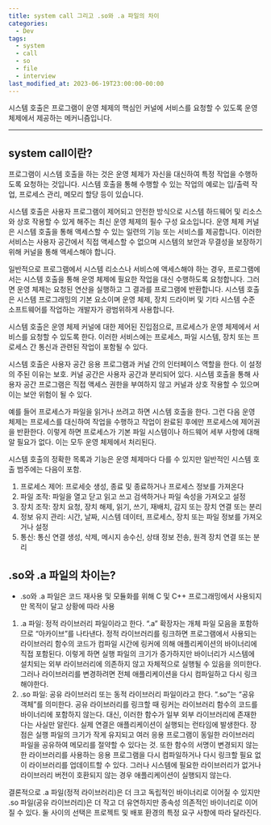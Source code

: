 ```yaml
---
title: system call 그리고 .so와 .a 파일의 차이
categories:
  - Dev
tags:
  - system
  - call
  - so
  - file
  - interview
last_modified_at: 2023-06-19T23:00:00-00:00
---
```


시스템 호출은 프로그램이 운영 체제의 핵심인 커널에 서비스를 요청할 수 있도록 운영 체제에서 제공하는 메커니즘입니다.

---

## system call이란?

프로그램이 시스템 호출을 하는 것은 운영 체제가 자신을 대신하여 특정 작업을 수행하도록 요청하는 것입니다. 시스템 호출을 통해 수행할 수 있는 작업의 예로는 입/출력 작업, 프로세스 관리, 메모리 할당 등이 있습니다.

시스템 호출은 사용자 프로그램이 제어되고 안전한 방식으로 시스템 하드웨어 및 리소스와 상호 작용할 수 있게 해주는 최신 운영 체제의 필수 구성 요소입니다. 운영 체제 커널은 시스템 호출을 통해 액세스할 수 있는 일련의 기능 또는 서비스를 제공합니다. 이러한 서비스는 사용자 공간에서 직접 액세스할 수 없으며 시스템의 보안과 무결성을 보장하기 위해 커널을 통해 액세스해야 합니다.

일반적으로 프로그램에서 시스템 리소스나 서비스에 액세스해야 하는 경우, 프로그램에서는 시스템 호출을 통해 운영 체제에 필요한 작업을 대신 수행하도록 요청합니다. 그러면 운영 체제는 요청된 연산을 실행하고 그 결과를 프로그램에 반환합니다. 시스템 호출은 시스템 프로그래밍의 기본 요소이며 운영 체제, 장치 드라이버 및 기타 시스템 수준 소프트웨어를 작업하는 개발자가 광범위하게 사용합니다.

시스템 호출은 운영 체제 커널에 대한 제어된 진입점으로, 프로세스가 운영 체제에서 서비스를 요청할 수 있도록 한다. 이러한 서비스에는 프로세스, 파일 시스템, 장치 또는 프로세스 간 통신과 관련된 작업이 포함될 수 있다. 

시스템 호출은 사용자 공간 응용 프로그램과 커널 간의 인터페이스 역할을 한다. 이 설정의 주된 이유는 보호. 커널 공간은 사용자 공간과 분리되어 있다. 시스템 호출을 통해 사용자 공간 프로그램은 직접 액세스 권한을 부여하지 않고 커널과 상호 작용할 수 있으며 이는 보안 위험이 될 수 있다.

예를 들어 프로세스가 파일을 읽거나 쓰려고 하면 시스템 호출을 한다. 그런 다음 운영 체제는 프로세스를 대신하여 작업을 수행하고 작업이 완료된 후에만 프로세스에 제어권을 반환한다. 이렇게 하면 프로세스가 기본 파일 시스템이나 하드웨어 세부 사항에 대해 알 필요가 없다. 이는 모두 운영 체제에서 처리된다.

시스템 호출의 정확한 목록과 기능은 운영 체제마다 다를 수 있지만 일반적인 시스템 호출 범주에는 다음이 포함.

1. 프로세스 제어: 프로세슷 생성, 종료 및 종료하거나 프로세스 정보를 가져온다
2. 파일 조작: 파일을 열고 닫고 읽고 쓰고 검색하거나 파일 속성을 가져오고 설정
3. 장치 조작: 장치 요청, 장치 해제, 읽기, 쓰기, 재배치, 감지 또는 장치 연결 또는 분리
4. 정보 유지 관리: 시간, 날짜, 시스템 데이터, 프로세스, 장치 또는 파일 정보를 가져오거나 설정
5. 통신: 통신 연결 생성, 삭제, 메시지 송수신, 상태 정보 전송, 원격 장치 연결 또는 분리


## .so와 .a 파일의 차이는?

- .so와 .a 파일은 코드 재사용 및 모듈화를 위해 C 및 C++ 프로그래밍에서 사용되지만 목적이 달고 상황에 따라 사용
1. .a 파일: 정적 라이브러리 파일이라고 한다. “.a” 확장자는 개체 파일 모음을 포함하므로 “아카이브”를 나타낸다. 정적 라이브러리를 링크하면 프로그램에서 사용되는 라이브러리 함수의 코드가 컴파일 시간에 링커에 의해 애플리케이션의 바이너리에 직접 포함된다. 이렇게 하면 실행 파일의 크기가 증가하지만 바이너리가 시스템에 설치되는 외부 라이브러리에 의존하지 않고 자체적으로 실행될 수 있음을 의미한다. 그러나 라이브러리를 변경하려면 전체 애플리케이션을 다시 컴파일하고 다시 링크해야한다.
2. .so 파일: 공유 라이브러리 또는 동적 라이브러리 파일이라고 한다. “.so”는 “공유 객체”를 의미한다. 공유 라이브러리를 링크할 때 링커는 라이브러리 함수의 코드를 바이너리에 포함하지 않는다. 대신, 이러한 함수가 일부 외부 라이브러리에 존재한다는 사실만 알린다. 실제 연결은 애플리케이션이 실행되는 런타임에 발생한다. 장점은 실행 파일의 크기가 작게 유지되고 여러 응용 프로그램이 동일한 라이브러리 파일을 공유하여 메모리를 절약할 수 있다는 것. 또한 함수의 서명이 변경되지 않는 한 라이브러리를 사용하는 응용 프로그램을 다시 컴파일하거나 다시 링크할 필요 없이 라이브러리를 업데이트할 수 있다. 그러나 시스템에 필요한 라이브러리가 없거나 라이브러리 버전이 호환되지 않는 경우 애플리케이션이 실행되지 않는다.

결론적으로 .a 파일(정적 라이브러리)은 더 크고 독립적인 바이너리로 이어질 수 있지만 .so 파일(공유 라이브러리)은 더 작고 더 유연하지만 종속성 의존적인 바이너리로 이어질 수 있다. 둘 사이의 선택은 프로젝트 및 배포 환경의 특정 요구 사항에 따라 달라진다.